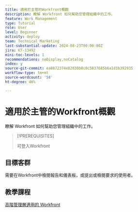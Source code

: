 ```yaml
---
title: 適用於主管的Workfront概觀
description: 瞭解 Workfront 如何幫助您管理組織中的工作。
feature: Work Management
type: Tutorial
role: User
level: Beginner
activity: deploy
team: Technical Marketing
last-substantial-update: 2024-08-23T00:00:00Z
jira: KT-13492
mini-toc-levels: 1
recommendations: noDisplay,noCatalog
index: y
source-git-commit: ea8872374e82030b8c0c5837685b6a1d1b392935
workflow-type: tm+mt
source-wordcount: '58'
ht-degree: 46%

---
```



# 適用於主管的Workfront概觀

瞭解 Workfront 如何幫助您管理組織中的工作。

>[!PREREQUISITES]
>
>可登入Workfront

## 目標客群

需要在Workfront中檢閱報告和儀表板，或提出或檢閱要求的使用者。

## 教學課程

[高階管理層適用的 Workfront](/help/workfront-for-executives/workfront-for-executives.md)
